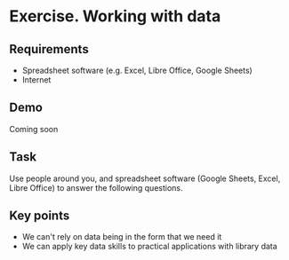 Exercise. Working with data
===========================

Requirements
------------

- Spreadsheet software (e.g. Excel, Libre Office, Google Sheets)
- Internet

Demo
----

Coming soon

Task
----

Use people around you, and spreadsheet software (Google Sheets, Excel, Libre Office) to answer the following questions.


Key points
----------

- We can't rely on data being in the form that we need it
- We can apply key data skills to practical applications with library data